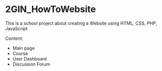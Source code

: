 # 2GIN_HowToWebsite
This is a school project about creating a Website using HTML, CSS, PHP, JavaScript

Content:
- Main page
- Course
- User Dashboard
- Discussion Forum
